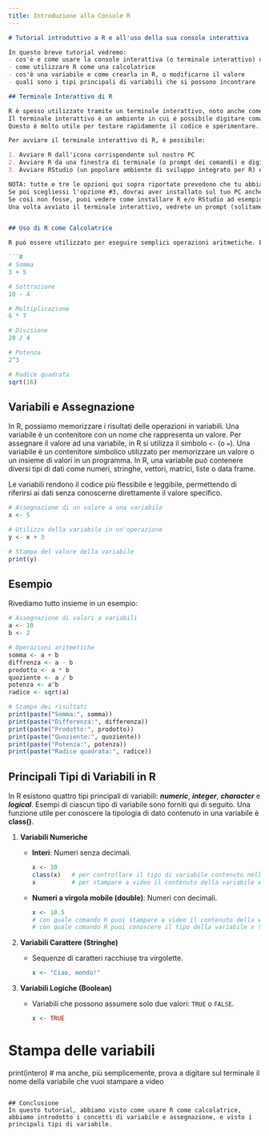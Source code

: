 ```yaml
---
title: Introduzione alla Console R
---
```


```markdown
# Tutorial introduttivo a R e all'uso della sua console interattiva

In questo breve tutorial vedremo:
- cos'è e come usare la console interattiva (o terminale interattivo) di R
- come utilizzare R come una calcolatrice
- cos'è una variabile e come crearla in R, o modificarne il valore
- quali sono i tipi principali di variabili che si possono incontrare

## Terminale Interattivo di R

R è spesso utilizzato tramite un terminale interattivo, noto anche come console R.
Il terminale interattivo è un ambiente in cui è possibile digitare comandi R e vedere immediatamente mostrati i risultati.
Questo è molto utile per testare rapidamente il codice e sperimentare.

Per avviare il terminale interattivo di R, è possibile:

1. Avviare R dall'icona corrispondente sul nostro PC
2. Avviare R da una finestra di terminale (o prompt dei comandi) e digitare `R` seguito da invio.
3. Avviare RStudio (un popolare ambiente di sviluppo integrato per R) e utilizzare la console R integrata nella sua interfaccia.

NOTA: tutte e tre le opzioni qui sopra riportate prevedono che tu abbia una versione di R installata e funzionante sul tuo PC.
Se poi scegliessi l'opzione #3, dovrai aver installato sul tuo PC anche RStudio.
Se così non fosse, puoi vedere come installare R e/o RStudio ad esempio [qui](https://rstudio-education.github.io/hopr/starting.html).
Una volta avviato il terminale interattivo, vedrete un prompt (solitamente `>`), dove potrete digitare i vostri comandi R.


## Uso di R come Calcolatrice

R può essere utilizzato per eseguire semplici operazioni aritmetiche. Ecco alcuni esempi:

```R
# Somma
3 + 5

# Sottrazione
10 - 4

# Moltiplicazione
6 * 7

# Divisione
20 / 4

# Potenza
2^3

# Radice quadrata
sqrt(16)
```

## Variabili e Assegnazione

In R, possiamo memorizzare i risultati delle operazioni in variabili. Una variabile è un contenitore con un nome che rappresenta un valore. Per assegnare il valore ad una variabile, in R si utilizza il simbolo `<-` (o `=`). 
Una variabile è un contenitore simbolico utilizzato per memorizzare un valore o un insieme di valori in un programma. In R, una variabile può contenere diversi tipi di dati come numeri, stringhe, vettori, matrici, liste o data frame.

Le variabili rendono il codice più flessibile e leggibile, permettendo di riferirsi ai dati senza conoscerne direttamente il valore specifico.

```R
# Assegnazione di un valore a una variabile
x <- 5

# Utilizzo della variabile in un'operazione
y <- x + 3

# Stampa del valore della variabile
print(y)
```

## Esempio

Rivediamo tutto insieme in un esempio:

```R
# Assegnazione di valori a variabili
a <- 10
b <- 2

# Operazioni aritmetiche
somma <- a + b
diffrenza <- a - b
prodotto <- a * b
quoziente <- a / b
potenza <- a^b
radice <- sqrt(a)

# Stampa dei risultati
print(paste("Somma:", somma))
print(paste("Differenza:", differenza))
print(paste("Prodotto:", prodotto))
print(paste("Quoziente:", quoziente))
print(paste("Potenza:", potenza))
print(paste("Radice quadrata:", radice))
```


## Principali Tipi di Variabili in R
In R esistono quattro tipi principali di variabili: ***numeric***, ***integer***, ***character*** e ***logical***. Esempi di ciascun tipo di variabile sono forniti qui di seguito.
Una funzione utile per conoscere la tipologia di dato contenuto in una variabile è **class()**.

1. **Variabili Numeriche**
   - **Interi**: Numeri senza decimali.
     ```R
     x <- 10
     class(x)   # per controllare il tipo di variabile contenuto nella variabile 'x'
     x          # per stampare a video il contenuto della variabile x (alternativa più breve riepstto alla versione completa del comando: **print(x)** )
     ```
   - **Numeri a virgola mobile (double)**: Numeri con decimali.
     ```R
     x <- 10.5
     # con quale comando R puoi stampare a video il contenuto della variabile x ?
     # con quale comando R puoi conoscere il tipo della variabile x ?
     ```

2. **Variabili Carattere (Stringhe)**
   - Sequenze di caratteri racchiuse tra virgolette.
     ```R
     x <- "Ciao, mondo!"
     ```

3. **Variabili Logiche (Boolean)**
   - Variabili che possono assumere solo due valori: `TRUE` o `FALSE`.
     ```R
     x <- TRUE
     ```

# Stampa delle variabili
print(intero)   # ma anche, più semplicemente, prova a digitare sul terminale il nome della variabile che vuoi stampare a video
```

## Conclusione
In questo tutorial, abbiamo visto come usare R come calcolatrice, abbiamo introdotto i concetti di variabile e assegnazione, e visto i principali tipi di variabile.
```
